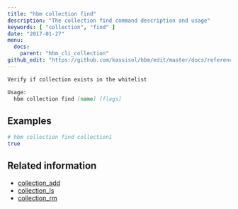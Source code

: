 ```yaml
---
title: "hbm collection find"
description: "The collection find command description and usage"
keywords: [ "collection", "find" ]
date: "2017-01-27"
menu:
  docs:
    parent: "hbm_cli_collection"
github_edit: "https://github.com/kassisol/hbm/edit/master/docs/reference/commandline/collection_find.md"
---
```


```markdown
Verify if collection exists in the whitelist

Usage:
  hbm collection find [name] [flags]
```

## Examples

```bash
# hbm collection find collection1
true
```

## Related information

* [collection_add](collection_add.md)
* [collection_ls](collection_ls.md)
* [collection_rm](collection_rm.md)
